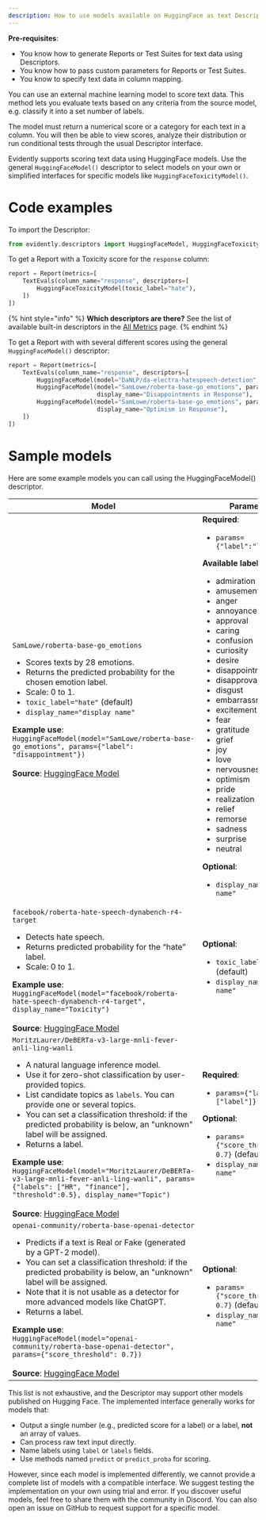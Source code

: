 ```yaml
---
description: How to use models available on HuggingFace as text Descriptors.
---
```


**Pre-requisites**:
* You know how to generate Reports or Test Suites for text data using Descriptors.
* You know how to pass custom parameters for Reports or Test Suites.
* You know to specify text data in column mapping.

You can use an external machine learning model to score text data. This method lets you evaluate texts based on any criteria from the source model, e.g. classify it into a set number of labels.

The model must return a numerical score or a category for each text in a column. You will then be able to view scores, analyze their distribution or run conditional tests through the usual Descriptor interface.

Evidently supports scoring text data using HuggingFace models. Use the general `HuggingFaceModel()` descriptor to select models on your own or simplified interfaces for specific models like `HuggingFaceToxicityModel()`.

# Code examples

To import the Descriptor:

```python
from evidently.descriptors import HuggingFaceModel, HuggingFaceToxicityModel
```
To get a Report with a Toxicity score for the `response` column:

```python
report = Report(metrics=[
    TextEvals(column_name="response", descriptors=[
        HuggingFaceToxicityModel(toxic_label="hate"),
    ])
])
```

{% hint style="info" %}
**Which descriptors are there?** See the list of available built-in descriptors in the [All Metrics](../reference/all-metrics.md) page. 
{% endhint %}

To get a Report with with several different scores using the general `HuggingFaceModel()` descriptor:

```python
report = Report(metrics=[
    TextEvals(column_name="response", descriptors=[
        HuggingFaceModel(model="DaNLP/da-electra-hatespeech-detection", display_name="Response Toxicity"),
        HuggingFaceModel(model="SamLowe/roberta-base-go_emotions", params={"label": "disappointment"}, 
                         display_name="Disappointments in Response"), 
        HuggingFaceModel(model="SamLowe/roberta-base-go_emotions", params={"label": "optimism"}, 
                         display_name="Optimism in Response"),     
    ])
])
```

# Sample models

Here are some example models you can call using the  HuggingFaceModel() descriptor.

| Model | Parameters |                                                                                                              
|----|----|
| `SamLowe/roberta-base-go_emotions` <ul><li> Scores texts by 28 emotions. </li><li> Returns the predicted probability for the chosen emotion label. </li><li> Scale: 0 to 1. </li><li> `toxic_label="hate"` (default) </li><li> `display_name="display name"` </li></ul> **Example use**:<br> `HuggingFaceModel(model="SamLowe/roberta-base-go_emotions", params={"label": "disappointment"})` <br><br> **Source**: [HuggingFace Model](https://huggingface.co/SamLowe/roberta-base-go_emotions) | **Required**:<ul><li> `params={"label":"label"}`</li></ul>**Available labels**:<ul><li>admiration</li><li>amusement</li><li>anger</li><li>annoyance</li><li>approval</li><li>caring</li><li>confusion</li><li>curiosity</li><li>desire</li><li>disappointment</li><li>disapproval</li><li>disgust</li><li>embarrassment</li><li>excitement</li><li>fear</li><li>gratitude</li><li>grief</li><li>joy</li><li>love</li><li>nervousness</li><li>optimism</li><li>pride</li><li>realization</li><li>relief</li><li>remorse</li><li>sadness</li><li>surprise</li><li>neutral</li></ul></li>**Optional**:<ul><li>`display_name="display name"`</li></ul> |
| `facebook/roberta-hate-speech-dynabench-r4-target` <ul><li> Detects hate speech. </li><li> Returns predicted probability for the “hate” label. </li><li> Scale: 0 to 1. </li></ul> **Example use**:<br> `HuggingFaceModel(model="facebook/roberta-hate-speech-dynabench-r4-target", display_name="Toxicity")` <br><br> **Source**: [HuggingFace Model](https://huggingface.co/facebook/roberta-hate-speech-dynabench-r4-target) | **Optional**: <ul><li>`toxic_label="hate"` (default)</li><li> `display_name="display name"`</li></ul> |
| `MoritzLaurer/DeBERTa-v3-large-mnli-fever-anli-ling-wanli` <ul><li>A natural language inference model. </li><li>Use it for zero-shot classification by user-provided topics.</li><li> List candidate topics as `labels`. You can provide one or several topics. </li><li> You can set a classification threshold: if the predicted probability is below, an "unknown" label will be assigned. </li><li> Returns a label. </li></ul> **Example use**: <br>`HuggingFaceModel(model="MoritzLaurer/DeBERTa-v3-large-mnli-fever-anli-ling-wanli", params={"labels": ["HR", "finance"], "threshold":0.5}, display_name="Topic")` <br><br> **Source**: [HuggingFace Model](https://huggingface.co/MoritzLaurer/DeBERTa-v3-large-mnli-fever-anli-ling-wanli) | **Required**: <ul><li>`params={"labels": ["label"]}`</li></ul> **Optional**:<ul><li> `params={"score_threshold": 0.7}` (default: 0.5)</li><li> `display_name="display name"`</li></ul> |
| `openai-community/roberta-base-openai-detector` <ul><li> Predicts if a text is Real or Fake (generated by a GPT-2 model). </li><li> You can set a classification threshold: if the predicted probability is below, an "unknown" label will be assigned. </li><li> Note that it is not usable as a detector for more advanced models like ChatGPT.  </li><li> Returns a label. </li></ul>  **Example use**:<br> `HuggingFaceModel(model="openai-community/roberta-base-openai-detector", params={"score_threshold": 0.7})` <br><br> **Source**: [HuggingFace Model](https://huggingface.co/openai-community/roberta-base-openai-detector) | **Optional**:<ul><li>`params={"score_threshold": 0.7}` (default: 0.5)</li><li> `display_name="display name"`</li></ul> |

This list is not exhaustive, and the Descriptor may support other models published on Hugging Face. The implemented interface generally works for models that:
* Output a single number (e.g., predicted score for a label) or a label, **not** an array of values.
* Can process raw text input directly.
* Name labels using `label` or `labels` fields.
* Use methods named `predict` or `predict_proba` for scoring.

However, since each model is implemented differently, we cannot provide a complete list of models with a compatible interface. We suggest testing the implementation on your own using trial and error. If you discover useful models, feel free to share them with the community in Discord. You can also open an issue on GitHub to request support for a specific model.
